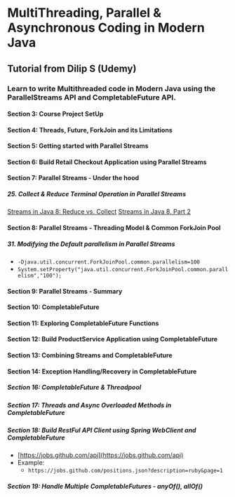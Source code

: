 # MultiThreading, Parallel & Asynchronous Coding in Modern Java

## Tutorial from Dilip S (Udemy)

### Learn to write Multithreaded code in Modern Java using the ParallelStreams API and CompletableFuture API.

#### Section 3: Course Project SetUp

#### Section 4: Threads, Future, ForkJoin and its Limitations

#### Section 5: Getting started with Parallel Streams

#### Section 6: Build Retail Checkout Application using Parallel Streams

#### Section 7: Parallel Streams - Under the hood

#####  25. Collect & Reduce Terminal Operation in Parallel Streams
       
[Streams in Java 8: Reduce vs. Collect](https://www.youtube.com/watch?v=oWlWEKNM5Aw&feature=youtu.be)
[Streams in Java 8. Part 2](https://www.youtube.com/watch?v=H7VbRz9aj7c&feature=youtu.be)

#### Section 8: Parallel Streams - Threading Model & Common ForkJoin Pool

#####  31. Modifying the Default parallelism in Parallel Streams

-  `-Djava.util.concurrent.ForkJoinPool.common.parallelism=100`
-  `System.setProperty("java.util.concurrent.ForkJoinPool.common.parallelism","100");`

#### Section 9: Parallel Streams - Summary

#### Section 10: CompletableFuture

#### Section 11: Exploring CompletableFuture Functions

#### Section 12: Build ProductService Application using CompletableFuture

#### Section 13: Combining Streams and CompletableFuture

#### Section 14: Exception Handling/Recovery in CompletableFuture

##### Section 16: CompletableFuture & Threadpool

##### Section 17: Threads and Async Overloaded Methods in CompletableFuture

##### Section 18: Build RestFul API Client using Spring WebClient and CompletableFuture

-  [https://jobs.github.com/api](https://jobs.github.com/api)
-  Example:
    -  `https://jobs.github.com/positions.json?description=ruby&page=1`
    
##### Section 19: Handle Multiple CompletableFutures - anyOf(), allOf()    